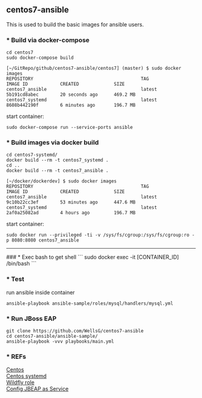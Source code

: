 ## centos7-ansible
This is used to build the basic images for ansible users.  

### * Build via docker-compose
```
cd centos7
sudo docker-compose build
```
```
[~/GitRepo/github/centos7-ansible/centos7] (master) $ sudo docker images
REPOSITORY                                        TAG                 IMAGE ID            CREATED             SIZE
centos7_ansible                                   latest              5b191cd8abec        20 seconds ago      469.2 MB
centos7_systemd                                   latest              8608b442190f        6 minutes ago       196.7 MB
```
start container:
```
sudo docker-compose run --service-ports ansible
```

### * Build images via docker build 
```
cd centos7-systemd/
docker build --rm -t centos7_systemd . 
cd ..
docker build --rm -t centos7_ansible .
```
```
[~/docker/dockerdev] $ sudo docker images
REPOSITORY                                        TAG                 IMAGE ID            CREATED             SIZE
centos7_ansible                                   latest              9c10b22cc3ef        53 minutes ago      447.6 MB
centos7_systemd                                   latest              2af0a25082ad        4 hours ago         196.7 MB
```

start container:
```
sudo docker run --privileged -ti -v /sys/fs/cgroup:/sys/fs/cgroup:ro -p 8080:8080 centos7_ansible
```
<hr>
### * Exec bash to get shell
```
sudo docker exec -it [CONTAINER_ID] /bin/bash
```

### * Test
run ansible inside container
```
ansible-playbook ansible-sample/roles/mysql/handlers/mysql.yml
```

### * Run JBoss EAP 
```
git clone https://github.com/WellsG/centos7-ansible
cd centos7-ansible/ansible-sample/
ansible-playbook -vvv playbooks/main.yml
```

### * REFs
[Centos](https://hub.docker.com/_/centos/)  <br>
[Centos systemd](http://jperrin.github.io/centos/2014/09/25/centos-docker-and-systemd/)  <br>
[Wildfly role](https://github.com/pinterb/bootstrap/tree/master/provisioning/ansible/roles/wildfly/install)  <br>
[Config JBEAP as Service](https://access.redhat.com/documentation/en-US/JBoss_Enterprise_Application_Platform/6.1/html/Installation_Guide/Install_JBoss_Enterprise_Application_Platform_6_Red_Hat_Enterprise_Linux_Service.html)  <br>
